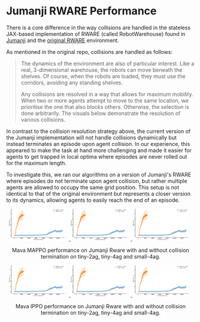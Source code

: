 # Jumanji RWARE Performance

There is a core difference in the way collisions are handled in the stateless JAX-based implementation of RWARE (called RobotWarehouse) found in [Jumanji][jumanji_rware] and the [original RWARE][original_rware] environment.

As mentioned in the original repo, collisions are handled as follows:
 > The dynamics of the environment are also of particular interest. Like a real, 3-dimensional warehouse, the robots can move beneath the shelves. Of course, when the robots are loaded, they must use the corridors, avoiding any standing shelves.
>
>Any collisions are resolved in a way that allows for maximum mobility. When two or more agents attempt to move to the same location, we prioritise the one that also blocks others. Otherwise, the selection is done arbitrarily. The visuals below demonstrate the resolution of various collisions.

In contrast to the collision resolution strategy above, the current version of the Jumanji implementation will not handle collisions dynamically but instead terminates an episode upon agent collision. In our experience, this appeared to make the task at hand more challenging and made it easier for agents to get trapped in local optima where episodes are never rolled out for the maximum length.

To investigate this, we ran our algorithms on a version of Jumanji's RWARE where episodes do not terminate upon agent collision, but rather multiple agents are allowed to occupy the same grid position. This setup is not identical to that of the original environment but represents a closer version to its dynamics, allowing agents to easily reach the end of an episode.

<p align="center">
    <a href="images/jumanji_vs_rware/ff_mappo_tiny2ag.png">
        <img src="images/jumanji_vs_rware/ff_mappo_tiny2ag.png" alt="Mava ff mappo tiny 2ag" width="30%" style="display:inline-block; margin-right: 10px;"/>
    </a>
    <a href="images/jumanji_vs_rware/ff_mappo_tiny4ag.png">
        <img src="images/jumanji_vs_rware/ff_mappo_tiny4ag.png" alt="Mava ff mappo tiny 4ag" width="30%" style="display:inline-block; margin-right: 10px;"/>
    </a>
    <a href="images/jumanji_vs_rware/ff_mappo_small4ag.png">
        <img src="images/jumanji_vs_rware/ff_mappo_small4ag.png" alt="Mava ff mappo small 4ag" width="30%" style="display:inline-block; margin-right: 10px;"/>
    </a>
    <br>
    <div style="text-align:center; margin-top: 10px;"> Mava MAPPO performance on Jumanji Rware with and without collision termination on tiny-2ag, tiny-4ag and small-4ag.</div>
</p>

<p align="center">
    <a href="images/jumanji_vs_rware/ff_ippo_tiny2ag.png">
        <img src="images/jumanji_vs_rware/ff_ippo_tiny2ag.png" alt="Mava ff mappo tiny 2ag" width="30%" style="display:inline-block; margin-right: 10px;"/>
    </a>
    <a href="images/jumanji_vs_rware/ff_ippo_tiny4ag.png">
        <img src="images/jumanji_vs_rware/ff_ippo_tiny4ag.png" alt="Mava ff mappo tiny 4ag" width="30%" style="display:inline-block; margin-right: 10px;"/>
    </a>
    <a href="images/jumanji_vs_rware/ff_ippo_small4ag.png">
        <img src="images/jumanji_vs_rware/ff_ippo_small4ag.png" alt="Mava ff mappo small 4ag" width="30%" style="display:inline-block; margin-right: 10px;"/>
    </a>
    <br>
    <div style="text-align:center; margin-top: 10px;"> Mava IPPO performance on Jumanji Rware with and without collision termination on tiny-2ag, tiny-4ag and small-4ag.</div>
</p>


[jumanji_rware]: https://instadeepai.github.io/jumanji/environments/robot_warehouse/
[original_rware]: https://github.com/semitable/robotic-warehouse
